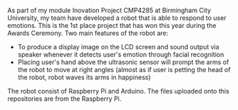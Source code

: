 As part of my module Inovation Project CMP4285 at Birmingham City University, my team have developed a robot that is able to respond to user emotions. This is the 1st place project that has won this year during the Awards Ceremony. Two main features of the robot are:
- To produce a display image on the LCD screen and sound output via speaker whenever it detects user's emotion through facial recognition
- Placing user's hand above the ultrasonic sensor will prompt the arms of the robot to move at right angles (almost as if user is petting the head of the robot, robot waves its arms in happiness)

The robot consist of Raspberry Pi and Arduino. The files uploaded onto this repositories are from the Raspberry Pi.
